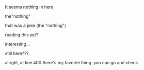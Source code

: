 It seems nothing in here
















































the"nothing"

















































that was a joke (the "nothing")

















































reading this yet?

















































interesting...

















































still here???

















































alright, at line 400 there's my favorite thing. you can go and check.
